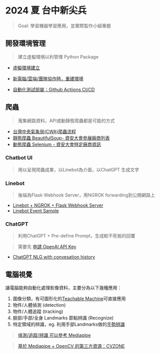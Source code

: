# 2024 夏 台中新尖兵
> Goal: 學習機器學習應用，並實際製作小組專題

## 開發環境管理
> 建立虛擬環境以利管理 Python Package
* [虛擬環境建立](./workflow/虛擬環境建立流程.md)

* [新電腦/雲端/團隊協作時，重建環境](./workflow/重建環境的流程.md)

* [自動化測試部屬；Github Actiions CI/CD](./workflow/github_actions_CICD.md)

## **爬蟲**
> 蒐集網路資料，API或動靜態爬蟲都是可能的方式

* [台灣中央氣象局(CWA)爬蟲流程](workflow/中央氣象局爬蟲流程.md)
* [靜態爬蟲 BeautifulSoup- 資安大會參展廠商列表](data_scraper/cybersec_exhibition_info.py)
* [動態爬蟲 Selenium - 資安大會特定廠商資訊](data_scraper/cybersec_scraper.ipynb)

### Chatbot UI
> 用以呈現爬蟲成果，以Linebot為介面，以ChatGPT 生成文字

### Linebot
> 後端為Flask Webhook Server，用NGROK forwarding到公開網路上

* [Linebot + NGROK + Flask Webhook Server](workflow/Line與ngrok與Flask後端的三方串接.md)
* [Linebot Event Sample](./create_linebot_messages_sample.py)

### ChatGPT
> 利用ChatGPT + Pre-define Prompt，生成較不死板的回覆

> 需要先 [申請 OpenAI API Key](https://platform.openai.com/api-keys)

* [ChatGPT NLG with convesation history](./workflow/OpenAI對話生成.md)


## 電腦視覺
讓電腦能夠自動化處理影像資料，主要分為以下幾種應用：
1. 圖像分類，有可圖形化的[Teachable Machine](./workflow/teachable_machine_workflow.md)可直接應用
2. 物件/人體偵測 (detection)
3. 物件/人體追蹤 (tracking)
4. 臉部/手部/全身 Landmarks 節點辨識 (Recognize)
5. 特定領域的辨識，eg. 利用手部Landmarks做的[手勢辨識](https://mediapipe-studio.webapps.google.com/demo/gesture_recognizer?hl=zh-tw)

> [偵測/追蹤/辨識 可以參考 Mediapipe](./workflow/Mediapipe使用流程.md)

> [基於 Mediapipe + OpenCV 的第三方資源：CVZONE](https://www.computervision.zone/courses/learn-computer-vision-with-cvzone/)
